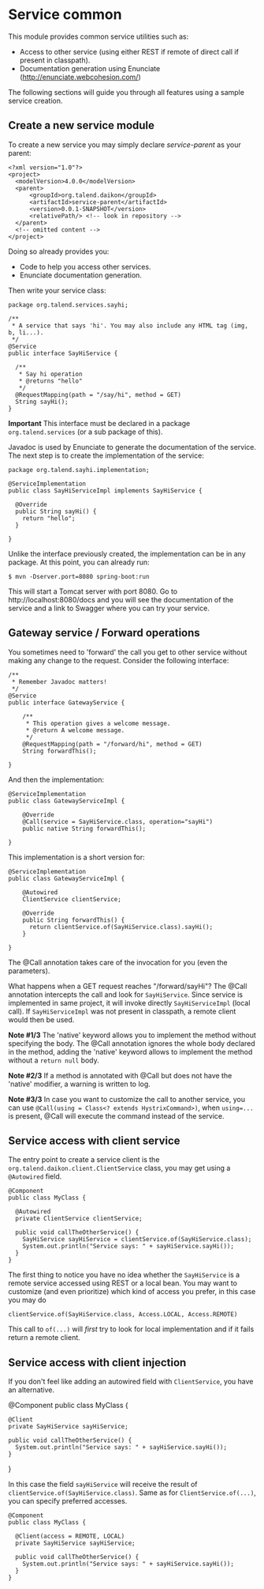 Service common
==============

This module provides common service utilities such as:
* Access to other service (using either REST if remote of direct call if present in classpath).
* Documentation generation using Enunciate (http://enunciate.webcohesion.com/)

The following sections will guide you through all features using a sample service creation.

Create a new service module
------------------------------------
To create a new service you may simply declare *service-parent* as your parent:

    <?xml version="1.0"?>
    <project>
      <modelVersion>4.0.0</modelVersion>
      <parent>
          <groupId>org.talend.daikon</groupId>
          <artifactId>service-parent</artifactId>
          <version>0.0.1-SNAPSHOT</version>
          <relativePath/> <!-- look in repository -->
      </parent>
      <!-- omitted content -->
    </project>

Doing so already provides you:
* Code to help you access other services.
* Enunciate documentation generation.

Then write your service class:

    package org.talend.services.sayhi;

    /**
     * A service that says 'hi'. You may also include any HTML tag (img, b, li...).
     */
    @Service
    public interface SayHiService {

      /**
       * Say hi operation
       * @returns "hello"
       */
      @RequestMapping(path = "/say/hi", method = GET)
      String sayHi();
    }

**Important** This interface must be declared in a package `org.talend.services` (or a sub package of this).

Javadoc is used by Enunciate to generate the documentation of the service. The next step is to create the implementation of the service:

    package org.talend.sayhi.implementation;

    @ServiceImplementation
    public class SayHiServiceImpl implements SayHiService {

      @Override
      public String sayHi() {
        return "hello";
      }

    }

Unlike the interface previously created, the implementation can be in any package.
At this point, you can already run:

    $ mvn -Dserver.port=8080 spring-boot:run

This will start a Tomcat server with port 8080. Go to http://localhost:8080/docs and you will see the documentation of the service and a link to Swagger where you can try your service.

Gateway service / Forward operations
------------------------------------

You sometimes need to 'forward' the call you get to other service without making any change to the request.
Consider the following interface:

    /**
     * Remember Javadoc matters!
     */
    @Service
    public interface GatewayService {

        /**
         * This operation gives a welcome message.
         * @return A welcome message.
         */
        @RequestMapping(path = "/forward/hi", method = GET)
        String forwardThis();

    }

And then the implementation:

    @ServiceImplementation
    public class GatewayServiceImpl {

        @Override
        @Call(service = SayHiService.class, operation="sayHi")
        public native String forwardThis();

    }

This implementation is a short version for:

    @ServiceImplementation
    public class GatewayServiceImpl {

        @Autowired
        ClientService clientService;

        @Override
        public String forwardThis() {
          return clientService.of(SayHiService.class).sayHi();
        }

    }

The @Call annotation takes care of the invocation for you (even the parameters).

What happens when a GET request reaches "/forward/sayHi"? The @Call annotation intercepts the call and look for `SayHiService`. Since service is implemented in same project, it will invoke directly `SayHiServiceImpl` (local call). If `SayHiServiceImpl` was not present in classpath, a remote client would then be used.

**Note #1/3** The 'native' keyword allows you to implement the method without specifying the body. The @Call annotation ignores the whole body declared in the method, adding the 'native' keyword allows to implement the method without a `return null` body.

**Note #2/3** If a method is annotated with @Call but does not have the 'native' modifier, a warning is written to log.

**Note #3/3** In case you want to customize the call to another service, you can use `@Call(using = Class<? extends HystrixCommand>)`, when `using=...` is present, @Call will execute the command instead of the service.

Service access with client service
----------------------------------
The entry point to create a service client is the `org.talend.daikon.client.ClientService` class, you may get using a `@Autowired` field.

    @Component
    public class MyClass {

      @Autowired
      private ClientService clientService;

      public void callTheOtherService() {
        SayHiService sayHiService = clientService.of(SayHiService.class);
        System.out.println("Service says: " + sayHiService.sayHi());
      }
    }

The first thing to notice you have no idea whether the `SayHiService` is a remote service accessed using REST or a local bean.
You may want to customize (and even prioritize) which kind of access you prefer, in this case you may do

    clientService.of(SayHiService.class, Access.LOCAL, Access.REMOTE)

This call to `of(...)` will *first* try to look for local implementation and if it fails return a remote client.

Service access with client injection
------------------------------------

If you don't feel like adding an autowired field with `ClientService`, you have an alternative.

  @Component
  public class MyClass {

    @Client
    private SayHiService sayHiService;

    public void callTheOtherService() {
      System.out.println("Service says: " + sayHiService.sayHi());
    }
  }

In this case the field `sayHiService` will receive the result of `clientService.of(SayHiService.class)`.
Same as for `ClientService.of(...)`, you can specify preferred accesses.

    @Component
    public class MyClass {

      @Client(access = REMOTE, LOCAL)
      private SayHiService sayHiService;

      public void callTheOtherService() {
        System.out.println("Service says: " + sayHiService.sayHi());
      }
    }
